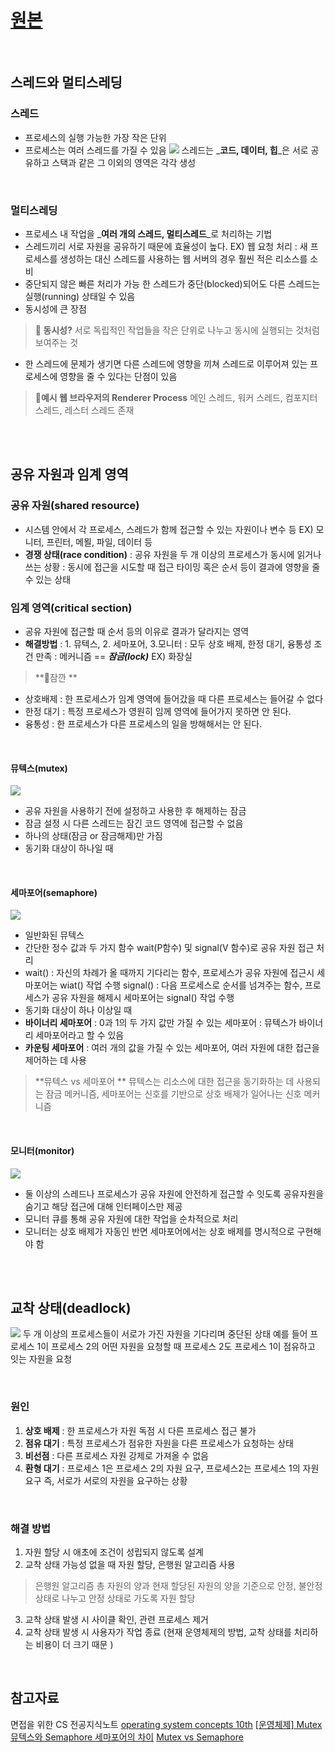 # [원본](https://velog.io/@juijeong8324/OS-Thread)

<br>

## 스레드와 멀티스레딩
### 스레드 
- 프로세스의 실행 가능한 가장 작은 단위 
- 프로세스는 여러 스레드를 가질 수 있음 
![](https://velog.velcdn.com/images/juijeong8324/post/4ed9f6e4-a7d7-4e74-9135-8b40acfff909/image.png)
스레드는 _**코드, 데이터, 힙**_은 서로 공유하고 스택과 같은 그 이외의 영역은 각각 생성 

<br>

### 멀티스레딩
- 프로세스 내 작업을 _**여러 개의 스레드, 멀티스레드**_로 처리하는 기법 
- 스레드끼리 서로 자원을 공유하기 때문에 효율성이 높다. 
EX) 웹 요청 처리 : 새 프로세스를 생성하는 대신 스레드를 사용하는 웹 서버의 경우 훨씬 적은 리소스를 소비 
- 중단되지 않은 빠른 처리가 가능 
한 스레드가 중단(blocked)되어도 다른 스레드는 실행(running) 상태일 수 있음
- 동시성에 큰 장점 
> **🤔 동시성?** 
서로 독립적인 작업들을 작은 단위로 나누고 동시에 실행되는 것처럼 보여주는 것 
- 한 스레드에 문제가 생기면 다른 스레드에 영향을 끼쳐 스레드로 이루어져 있는 프로세스에 영향을 줄 수 있다는 단점이 있음 

> **🤔예시 웹 브라우저의 Renderer Process**
메인 스레드, 워커 스레드, 컴포지터 스레드, 레스터 스레드 존재 

<br>
<br>

## 공유 자원과 임계 영역
### 공유 자원(shared resource)
- 시스템 안에서 각 프로세스, 스레드가 함께 접근할 수 있는 자원이나 변수 등 
EX) 모니터, 프린터, 메묄, 파일, 데이터 등
- **경쟁 상태(race condition)**
: 공유 자원을 두 개 이상의 프로세스가 동시에 읽거나 쓰는 상황 
: 동시에 접근을 시도할 때 접근 타이밍 혹은 순서 등이 결과에 영향을 줄 수 있는 상태 

### 임계 영역(critical section)
- 공유 자원에 접근할 때 순서 등의 이유로 결과가 달라지는 영역 
- **해결방법** 
: 1. 뮤텍스, 2. 세마포어, 3.모니터
: 모두 상호 배제, 한정 대기, 융통성 조건 만족 
: 메커니즘 == _**잠금(lock)**_ EX) 화장실

> **🤔잠깐 **
- 상호배제 : 한 프로세스가 임계 영역에 들어갔을 때 다른 프로세스는 들어갈 수 없다
- 한정 대기 : 특정 프로세스가 영원히 임께 영역에 들어가지 못하면 안 된다.
- 융통성 : 한 프로세스가 다른 프로세스의 일을 방해해서는 안 된다.

<br>

#### 뮤텍스(mutex)
![](https://velog.velcdn.com/images/juijeong8324/post/85272ae1-3bf5-46f7-a5e3-2f7088a4aad9/image.png)
- 공유 자원을 사용하기 전에 설정하고 사용한 후 해제하는 잠금 
- 잠금 설정 시 다른 스레드는 잠긴 코드 영역에 접근할 수 없음
- 하나의 상태(잠금 or 잠금해제)만 가짐
- 동기화 대상이 하나일 때 

<br>

#### 세마포어(semaphore)
![](https://velog.velcdn.com/images/juijeong8324/post/b83ed920-941d-464c-9d98-5370c6c1e444/image.png)

- 일반화된 뮤텍스 
- 간단한 정수 값과 두 가지 함수 wait(P함수) 및 signal(V 함수)로 공유 자원 접근 처리 
- wait() : 자신의 차례가 올 때까지 기다리는 함수, 프로세스가 공유 자원에 접근시 세마포어는 wiat() 작업 수행
signal() : 다음 프로세스로 순서를 넘겨주는 함수, 프로세스가 공유 자원을 해제시 세마포어는 signal() 작업 수행
- 동기화 대상이 하나 이상일 때 
- **바이너리 세마포어**
: 0과 1의 두 가지 값만 가질 수 있는 세마포어 
: 뮤텍스가 바이너리 세마포어라고 할 수 있음 
- **카운팅 세마포어**
: 여러 개의 값을 가질 수 있는 세마포어, 여러 자원에 대한 접근을 제어하는 데 사용 

> **뮤텍스 vs 세마포어 **
뮤텍스는 리소스에 대한 접근을 동기화하는 데 사용되는 잠금 메커니즘, 
세마포어는 신호를 기반으로 상호 배제가 일어나는 신호 메커니즘 

<br>

#### 모니터(monitor)
![](https://velog.velcdn.com/images/juijeong8324/post/b8367ab2-3a4e-4136-ba1b-52358ec837f7/image.png)

- 둘 이상의 스레드나 프로세스가 공유 자원에 안전하게 접근할 수 잇도록 공유자원을 숨기고 해당 접근에 대해 인터페이스만 제공 
- 모니터 큐를 통해 공유 자원에 대한 작업을 순차적으로 처리 
- 모니터는 상호 배제가 자동인 반면 세마포어에서는 상호 배제를 명시적으로 구현해야 함 

<br>
<br>

## 교착 상태(deadlock) 
![](https://velog.velcdn.com/images/juijeong8324/post/aa9057e6-a2ed-4013-98a0-5189c616b168/image.png)
두 개 이상의 프로세스들이 서로가 가진 자원을 기다리며 중단된 상태 
예를 들어 프로세스 1이 프로세스 2의 어떤 자원을 요청할 때 프로세스 2도 프로세스 1이 점유하고 잇는 자원을 요청 

<br>

### 원인 
1. **상호 배제** : 한 프로세스가 자원 독점 시 다른 프로세스 접근 불가  
2. **점유 대기** : 특정 프로세스가 점유한 자원을 다른 프로세스가 요청하는 상태 
3. **비선점** : 다른 프로세스 자원 강제로 가져올 수 없음 
4. **환형 대기** : 프로세스 1은 프로세스 2의 자원 요구, 프로세스2는 프로세스 1의 자원 요구 즉, 서로가 서로의 자원을 요구하는 상황

<br>

### 해결 방법
1. 자원 할당 시 애초에 조건이 성립되지 않도록 설계 
2. 교착 상태 가능성 없을 때 자원 할당, 은행원 알고리즘 사용 
> 은행원 알고리즘 
총 자원의 양과 현재 할당된 자원의 양을 기준으로 안정, 불안정 상태로 나누고 안정 상태로 가도록 자원 할당 

3. 교착 상태 발생 시 사이클 확인, 관련 프로세스 제거 
4. 교착 상태 발생 시 사용자가 작업 종료 (현재 운영체제의 방법, 교착 상태를 처리하는 비용이 더 크기 때문 )

<br>

## 참고자료 
면접을 위한 CS 전공지식노트
[operating system concepts 10th](https://www.os-book.com/OS10/)
[[운영체제] Mutex 뮤텍스와 Semaphore 세마포어의 차이](https://heeonii.tistory.com/14)
[Mutex vs Semaphore](https://www.javatpoint.com/mutex-vs-semaphore)
